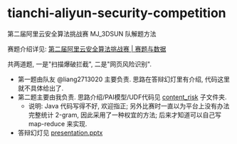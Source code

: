 # tianchi-aliyun-security-competition

第二届阿里云安全算法挑战赛 MJ_3DSUN 队解题方法

赛题介绍详见: [第二届阿里云安全算法挑战赛 | 赛题与数据](https://tianchi.aliyun.com/competition/information.htm?raceId=231612)

共两道题, 一是"扫描爆破拦截", 二是"网页风险识别".
* 第一题由队友 @liang2713020 主要负责. 思路在答辩幻灯里有介绍, 代码这里就不具体给出了.
* 第二题主要由我负责. 思路介绍/PAI模型/UDF代码见 [content_risk](content_risk/) 子文件夹. 
  * 说明: Java 代码写得不好, 欢迎指正; 另外比赛时一直以为平台上没有办法完整统计 2-gram, 因此采用了一种权宜的方法; 后来才知道可以自己写 map-reduce 来实现.
* 答辩幻灯见 [presentation.pptx](presentation.pptx)
